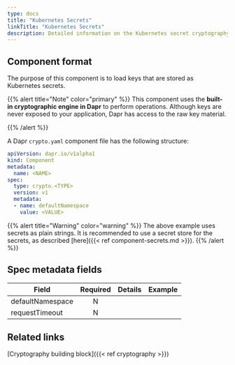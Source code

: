 ```yaml
---
type: docs
title: "Kubernetes Secrets"
linkTitle: "Kubernetes Secrets"
description: Detailed information on the Kubernetes secret cryptography component
---
```


## Component format

The purpose of this component is to load keys that are stored as Kubernetes secrets.

{{% alert title="Note" color="primary" %}}
This component uses the **built-in cryptographic engine in Dapr** to perform operations. Although keys are never exposed to your application, Dapr has access to the raw key material.

{{% /alert %}}

A Dapr `crypto.yaml` component file has the following structure:

```yaml
apiVersion: dapr.io/v1alpha1
kind: Component
metadata:
  name: <NAME>
spec:
  type: crypto.<TYPE>
  version: v1
  metadata:
  - name: defaultNamespace
    value: <VALUE>
```

{{% alert title="Warning" color="warning" %}}
The above example uses secrets as plain strings. It is recommended to use a secret store for the secrets, as described [here]({{< ref component-secrets.md >}}).
{{% /alert %}}

## Spec metadata fields

| Field              | Required | Details | Example |
|--------------------|:--------:|---------|---------|
| defaultNamespace   | N        |  |  |
| requestTimeout     | N        |  |  | 

## Related links
[Cryptography building block]({{< ref cryptography >}})